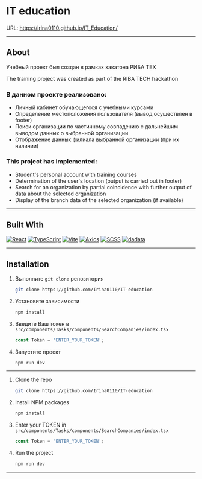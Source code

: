 # IT education

URL: https://irina0110.github.io/IT_Education/

---

## About

Учебный проект был создан в рамках хакатона РИБА ТЕХ

The training project was created as part of the RIBA TECH hackathon

### В данном проекте реализовано:

- Личный кабинет обучающегося с учебными курсами
- Определение местоположения пользователя (вывод осуществлен в footer)
- Поиск организации по частичному совпадению с дальнейшим выводом данных
  о выбранной организации
- Отображение данных филиала выбранной организации (при их наличии)

### This project has implemented:

- Student's personal account with training courses
- Determination of the user's location (output is carried out in footer)
- Search for an organization by partial coincidence with further output of data
  about the selected organization
- Display of the branch data of the selected organization (if available)

---

## Built With

[![React][React.js]][React-url]
[![TypeScript][Typescript.js]][Typescript-url]
[![Vite][Vite.js]][Vite-url]
[![Axios][Axios.js]][Axios-url]
[![SCSS][SCSS.js]][SCSS-url]
[![dadata][dadata.js]][dadata-url]

---
## Installation

1. Выполните `git clone` репозитория
   ```sh
   git clone https://github.com/Irina0110/IT-education
   ```
2. Установите зависимости
    ```sh
   npm install
    ```

3. Введите Ваш токен в `src/components/Tasks/components/SearchCompanies/index.tsx`
   ```js
   const Token = 'ENTER_YOUR_TOKEN';
   ```

4. Запустите проект
    ```sh
   npm run dev
    ```
---

1. Clone the repo
   ```sh
   git clone https://github.com/Irina0110/IT-education
   ```
2. Install NPM packages
    ```sh
   npm install
    ```

3. Enter your TOKEN in `src/components/Tasks/components/SearchCompanies/index.tsx`
   ```js
   const Token = 'ENTER_YOUR_TOKEN';
   ```
   
4. Run the project
    ```sh
   npm run dev
    ```
---

[React.js]: https://img.shields.io/badge/React-20232A?style=for-the-badge&logo=react&logoColor=61DAFB

[React-url]: https://reactjs.org/

[Typescript.js]:    https://img.shields.io/badge/TypeScript-007ACC?style=for-the-badge&logo=typescript&logoColor=white

[Typescript-url]:https://www.typescriptlang.org/

[Vite.js]: https://img.shields.io/badge/Vite-007ACC?style=for-the-badge&logo=vite&color=black

[Vite-url]: https://vitejs.dev/

[Axios.js]: https://img.shields.io/badge/Axios-007ACC?style=for-the-badge&logo=axios&color=blueviolet

[Axios-url]: https://axios-http.com/docs/intro

[SCSS.js]: https://img.shields.io/badge/SCSS-007ACC?style=for-the-badge\&logo=SASS&color=white

[SCSS-url]: https://sass-scss.ru/guide/

[dadata.js]: https://img.shields.io/badge/dadata.ru-007ACC?style=for-the-badge\&logo=dadata&color=red

[dadata-url]: https://dadata.ru/